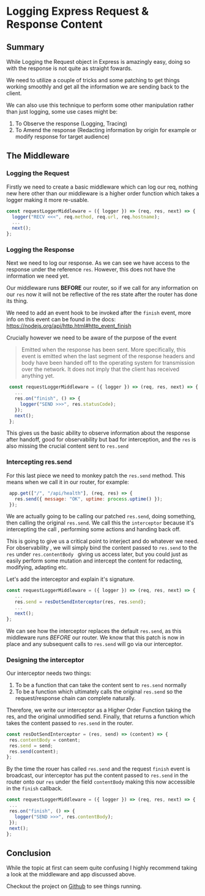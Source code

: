 # Logging Express Request & Response Content

## Summary
While Logging the Request object in Express is amazingly easy, doing so with the response is not
 quite as straight fowards.
 
We need to utilize a couple of tricks and some patching to get things working smoothly and get
 all the information we are sending back to the client.
 
We can also use this technique to perform some other manipulation rather than just logging, some
 use cases might be:
 1. To Observe the response (Logging, Tracing)
 2. To Amend the response (Redacting information by origin for example or modify response for
  target audience)

## The Middleware
### Logging the Request
Firstly we need to create a basic middleware which can log our req, nothing new here other than
 our middleware is a higher order function which takes a logger making it more re-usable.
```javascript
const requestLoggerMiddleware = ({ logger }) => (req, res, next) => {
  logger("RECV <<<", req.method, req.url, req.hostname);
  ...
  next();
};
```
 
### Logging the Response
Next we need to log our response. As we can see we have access to the response under the
 reference `res`. However, this does not have the information we need yet. 
 
Our middleware runs **BEFORE** our router, so if we call for any information on our `res` now
 it will not be reflective of the res state after the router has done its thing.
 
We need to add an event hook to be invoked after the `finish` event, more info on this event can
 be found in the docs: https://nodejs.org/api/http.html#http_event_finish 

Crucially however we need to be aware of the purpose of the event

> Emitted when the response has been sent. More specifically, this event is emitted when the last 
> segment of the response headers and body have been handed off to the operating system for
> transmission over the network. It does not imply that the client has received anything yet.

```javascript
 const requestLoggerMiddleware = ({ logger }) => (req, res, next) => {
   ...
   res.on("finish", () => {
     logger("SEND >>>", res.statusCode);
   });
   next();
 };
 ```

This gives us the basic ability to observe information about the response after handoff, good for
 observability but bad for interception, and the `res` is also missing the crucial content sent to
  `res.send`
  
### Intercepting res.send
For this last piece we need to monkey patch the `res.send` method. This means when we call it in
 our router, for example:
```javascript
 app.get(["/", "/api/health"], (req, res) => {
   res.send({ message: "OK", uptime: process.uptime() });
 });
```

We are actually going to be calling our patched `res.send`, doing something, then calling the
 original `res.send`. We call this the `interceptor` because it's intercepting the call
 , performing some actions and handing back off.
 
This is going to give us a critical point to interject and do whatever we need. For observability
, we will simply bind the content passed to `res.send` to the `res` under `res.contentBody
` giving us access later, but you could just as easily perform some mutation and intercept the
 content for redacting, modifying, adapting etc. 
 
Let's add the interceptor and explain it's signature.  
 ```javascript
const requestLoggerMiddleware = ({ logger }) => (req, res, next) => {
    ...  
    res.send = resDotSendInterceptor(res, res.send);
    ...
    next();
};
```

We can see how the interceptor replaces the default `res.send`, as this middleware runs *BEFORE* our
 router. We know that this patch is now in place and any subsequent calls to `res.send` will go via
  our interceptor.
  
  
### Designing the interceptor

Our interceptor needs two things:
1. To be a function that can take the content sent to `res.send` normally
2. To be a function which ultimately calls the original `res.send` so the request/response chain
 can complete naturally.
 
Therefore, we write our interceptor as a Higher Order Function taking the res, and the original
 unmodified send. Finally, that returns a function which takes the content passed to `res.send` in
  the router.
  
 ```javascript
const resDotSendInterceptor = (res, send) => (content) => {
  res.contentBody = content;
  res.send = send;
  res.send(content);
};
``` 

By the time the rouer has called `res.send` and the request `finish` event is broadcast, our
 interceptor has put the content passed to `res.send` in the router onto our `res` under the
  field `contentBody` making this now accessible in the `finish` callback.
 
 ```javascript
const requestLoggerMiddleware = ({ logger }) => (req, res, next) => {
  ...
  res.on("finish", () => {
    logger("SEND >>>", res.contentBody);
  });
  next();
};
```

## Conclusion
While the topic at first can seem quite confusing I highly recommend taking a look at the
 middleware and app discussed above. 
 
Checkout the project on [Github](https://github.com/JonathanTurnock/ReqResLoggingExample) to
  see things running.
